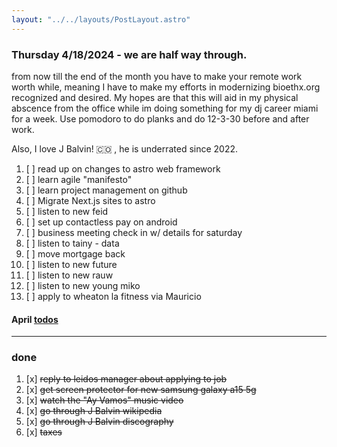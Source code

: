 ```yaml
---
layout: "../../layouts/PostLayout.astro"
---
```


### Thursday 4/18/2024 - we are half way through.
from now till the end of the month you have to make your remote work worth while,
meaning I have to make my efforts in modernizing bioethx.org recognized and desired.
My hopes are that this will aid in my physical abscence from the office while im doing something for my dj career miami for a week.
Use pomodoro to do planks and do 12-3-30 before and after work.

Also, I love J Balvin! 🇨🇴
, he is underrated since 2022.

1. [ ] read up on changes to astro web framework
2. [ ] learn agile "manifesto"
3. [ ] learn project management on github
4. [ ] Migrate Next.js sites to astro
5. [ ] listen to new feid
6. [ ] set up contactless pay on android
7. [ ] business meeting check in w/ details for saturday 
8. [ ] listen to tainy - data
9. [ ] move mortgage back
10. [ ] listen to new future
11. [ ] listen to new rauw
12. [ ] listen to new young miko
13. [ ] apply to wheaton la fitness via Mauricio

#### April [todos](/posts/april)

---
### done
1. [x] ~~reply to leidos manager about applying to job~~
2. [x] ~~get screen protector for new samsung galaxy a15 5g~~
3. [x] ~~watch the "Ay Vamos" music video~~
4. [x] ~~go through J Balvin wikipedia~~
5. [x] ~~go through J Balvin discography~~
6. [x] ~~taxes~~
